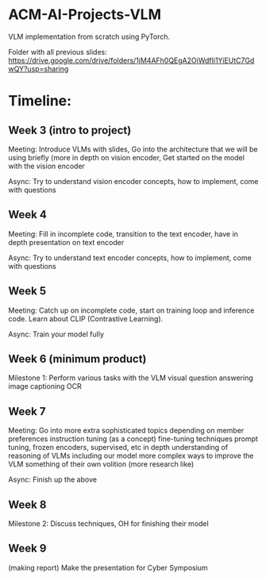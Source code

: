 # ACM-AI-Projects-VLM
VLM implementation from scratch using PyTorch.

Folder with all previous slides: https://drive.google.com/drive/folders/1jM4AFh0QEgA2OiWdfIi1YiEUtC7GdwQY?usp=sharing 

# Timeline:

## Week 3 (intro to project)
Meeting: Introduce VLMs with slides, Go into the architecture that we will be using briefly (more in depth on vision encoder, Get started on the model with the vision encoder

Async: Try to understand vision encoder concepts, how to implement, come with questions
## Week 4
Meeting: Fill in incomplete code, transition to the text encoder, have in depth presentation on text encoder

Async: Try to understand text encoder concepts, how to implement, come with questions
## Week 5
Meeting: Catch up on incomplete code, start on training loop and inference code. Learn about CLIP (Contrastive Learning).

Async: Train your model fully
## Week 6 (minimum product)
Milestone 1: Perform various tasks with the VLM
visual question answering
image captioning
OCR

## Week 7
Meeting: Go into more extra sophisticated topics depending on member preferences
instruction tuning (as a concept)
fine-tuning techniques
prompt tuning, frozen encoders, supervised, etc
in depth understanding of reasoning of VLMs including our model
more complex ways to improve the VLM
something of their own volition (more research like)

Async: Finish up the above
## Week 8
Milestone 2: Discuss techniques, OH for finishing their model
## Week 9
(making report)
Make the presentation for Cyber Symposium




